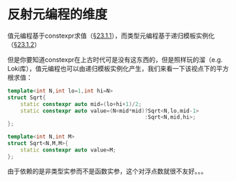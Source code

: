 # 反射元编程的维度

值元编程基于constexpr求值（[§23.1.1]()），而类型元编程基于递归模板实例化（[§23.1.2]()）

但是你要知道constexpr在上古时代可是没有这东西的，但是照样玩的溜（e.g. Loki库），值元编程也可以由递归模板实例化产生，我们来看一下该视点下的平方根求值：

```cpp
template<int N,int lo=1,int hi=N>
struct Sqrt{
	static constexpr auto mid=(lo+hi+1)/2;
    static constexpr auto value=(N<mid*mid)?Sqrt<N,lo,mid-1>
        								   :Sqrt<N,mid,hi>;
};

template<int N,int M>
struct Sqrt<N,M,M>{
    static constexpr auto value=M;
};
```

由于依赖的是非类型实参而不是函数实参，这个对浮点数就很不友好。。。